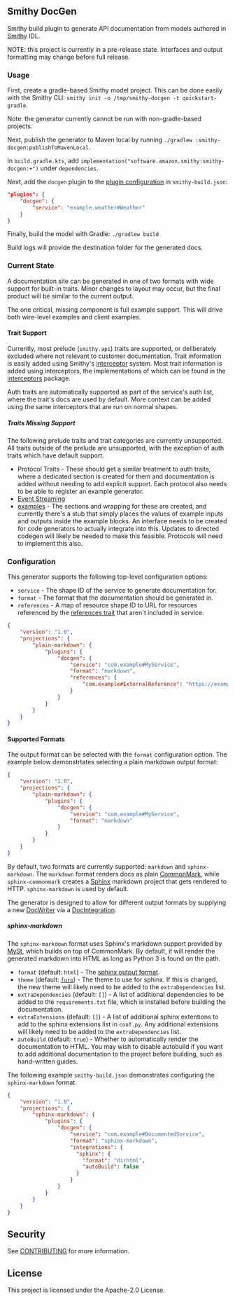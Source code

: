 ## Smithy DocGen

Smithy build plugin to generate API documentation from models authored in
[Smithy](https://smithy.io) IDL.

NOTE: this project is currently in a pre-release state. Interfaces and output
formatting may change before full release.

### Usage

First, create a gradle-based Smithy model project. This can be done easily with
the Smithy CLI: `smithy init -o /tmp/smithy-docgen -t quickstart-gradle`.

Note: the generator currently cannot be run with non-gradle-based projects.

Next, publish the generator to Maven local by running
`./gradlew :smithy-docgen:publishToMavenLocal`.

In `build.gradle.kts`, add
`implementation("software.amazon.smithy:smithy-docgen:+")` under
`dependencies`.

Next, add the `docgen` plugin to the
[plugin configuration](https://smithy.io/2.0/guides/smithy-build-json.html) in
`smithy-build.json`:

```json
"plugins": {
    "docgen": {
        "service": "example.weather#Weather"
    }
}
```

Finally, build the model with Gradle: `./gradlew build`

Build logs will provide the destination folder for the generated docs.

### Current State

A documentation site can be generated in one of two formats with wide support
for built-in traits. Minor changes to layout may occur, but the final product
will be similar to the current output.

The one critical, missing component is full example support. This will drive both
wire-level examples and client examples.

#### Trait Support

Currently, most prelude (`smithy.api`) traits are supported, or deliberately
excluded where not relevant to customer documentation. Trait information is
easily added using Smithy's
[interceptor](https://github.com/smithy-lang/smithy/blob/main/smithy-utils/src/main/java/software/amazon/smithy/utils/CodeInterceptor.java)
system. Most trait information is added using interceptors, the implementations
of which can be found in the
[interceptors](https://github.com/smithy-lang/smithy/tree/main/smithy-docgen/src/main/java/software/amazon/smithy/docgen/interceptors)
package.

Auth traits are automatically supported as part of the service's auth list,
where the trait's docs are used by default. More context can be added using
the same interceptors that are run on normal shapes.

##### Traits Missing Support

The following prelude traits and trait categories are currently unsupported. All
traits outside of the prelude are unsupported, with the exception of auth traits
which have default support.

* Protocol Traits - These should get a similar treatment to auth traits, where a
  dedicated section is created for them and documentation is added without
  needing to add explicit support. Each protocol also needs to be able to register
  an example generator.
* [Event Streaming](https://smithy.io/2.0/spec/streaming.html#event-streams)
* [examples](https://smithy.io/2.0/spec/documentation-traits.html#smithy-api-examples-trait) -
  The sections and wrapping for these are created, and currently there's a
  stub that simply places the values of example inputs and outputs inside the
  example blocks. An interface needs to be created for code generators to
  actually integrate into this. Updates to directed codegen will likely be
  needed to make this feasible. Protocols will need to implement this also.

### Configuration

This generator supports the following top-level configuration options:

* `service` - The shape ID of the service to generate documentation for.
* `format` - The format that the documentation should be generated in.
* `references` - A map of resource shape ID to URL for resources referenced by
  the [references trait](https://smithy.io/2.0/spec/resource-traits.html#references-trait)
  that aren't included in service.

```json
{
    "version": "1.0",
    "projections": {
        "plain-markdown": {
            "plugins": {
                "docgen": {
                    "service": "com.example#MyService",
                    "format": "markdown",
                    "references": {
                        "com.example#ExternalReference": "https://example.com/"
                    }
                }
            }
        }
    }
}
```

#### Supported Formats

The output format can be selected with the `format` configuration option. The
example below demonstrtates selecting a plain markdown output format:

```json
{
    "version": "1.0",
    "projections": {
        "plain-markdown": {
            "plugins": {
                "docgen": {
                    "service": "com.example#MyService",
                    "format": "markdown"
                }
            }
        }
    }
}
```

By default, two formats are currently supported: `markdown` and
`sphinx-markdown`. The `markdown` format renders docs as plain
[CommonMark](https://commonmark.org), while `sphinx-commonmark` creates a
[Sphinx](https://www.sphinx-doc.org/) markdown project that gets rendered to
HTTP. `sphinx-markdown` is used by default.

The generator is designed to allow for different output formats by supplying a
new
[DocWriter](https://github.com/smithy-lang/smithy/blob/main/smithy-docgen/src/main/java/software/amazon/smithy/docgen/writers/DocWriter.java)
via a
[DocIntegration](https://github.com/smithy-lang/smithy/blob/main/smithy-docgen/src/main/java/software/amazon/smithy/docgen/DocIntegration.java).

##### sphinx-markdown

The `sphinx-markdown` format uses Sphinx's markdown support provided by
[MySt](https://myst-parser.readthedocs.io/en/latest/), which builds on top of
CommonMark. By default, it will render the generated markdown into HTML as long
as Python 3 is found on the path.

* `format` (default: `html`) - The
  [sphinx output format](https://www.sphinx-doc.org/en/master/usage/builders/index.html).
* `theme` (default: [`furo`](https://github.com/pradyunsg/furo)) - The theme to
  use for sphinx. If this is changed, the new theme will likely need to be added
  to the `extraDependencies` list.
* `extraDependencies` (default: `[]`) - A list of additional dependencies to be
  added to the `requirements.txt` file, which is installed before building the
  documentation.
* `extraExtensions` (default: `[]`) - A list of additional sphinx extentions to
  add to the sphinx extensions list in `conf.py`. Any additional extensions will
  likely need to be added to the `extraDependencies` list.
* `autoBuild` (default: `true`) - Whether to automatically render the
  documentation to HTML. You may wish to disable autobuild if you want to add
  additional documentation to the project before building, such as hand-written
  guides.

The following example `smithy-build.json` demonstrates configuring the
`sphinx-markdown` format.

```json
{
    "version": "1.0",
    "projections": {
        "sphinx-markdown": {
            "plugins": {
                "docgen": {
                    "service": "com.example#DocumentedService",
                    "format": "sphinx-markdown",
                    "integrations": {
                      "sphinx": {
                        "format": "dirhtml",
                        "autoBuild": false
                      }
                    }
                }
            }
        }
    }
}
```

## Security

See [CONTRIBUTING](CONTRIBUTING.md#security-issue-notifications) for more information.

## License

This project is licensed under the Apache-2.0 License.
